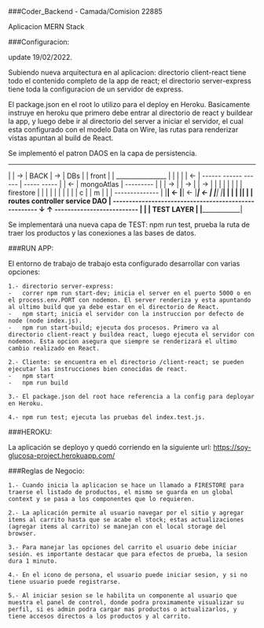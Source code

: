 ###Coder_Backend - Camada/Comision 22885

Aplicacion MERN Stack


###Configuracion: 

update 19/02/2022.

Subiendo nueva arquitectura en al aplicacion: directorio client-react tiene todo el contenido completo de la app de react; el directorio server-express tiene toda la configuracion de un servidor de express.

El package.json en el root lo utilizo para el deploy en Heroku. Basicamente instruye en heroku que primero debe entrar al directorio de react y buildear la app, y luego debe ir al directorio del server a iniciar el servidor, el cual esta configurado con el modelo Data on Wire, las rutas para renderizar vistas apuntan al build de React.

Se implementó el patron DAOS en la capa de persistencia.

_________    _____________________________________________________    ______________
|       | -> |                     BACK                          | -> |  DBs       |
| front |    |                                 ________________  |    |            |
|       | <- |   ------    ------    ------    |  ----- ----- |  | <- | mongoAtlas |
---------    |   |    | -> |    | -> |    | -> |  |   | |   | |  |    | firestore  |
             |   |    |    |    |    |    |    |  | c | | m | |  |    --------------
             |   |____| <- |____| <- |____| <- |  |___| |___| |  |
             |                                 |______________|  |
             |   routes  controller  service          DAO        |
             -----------------------------------------------------
                                    ↓   ↑
                          --------------------------
                          |                        |
                          |       TEST LAYER       |
                          |________________________|

Se implementará una nueva capa de TEST: npm run test, prueba la ruta de traer los productos y las conexiones a las bases de datos.


###RUN APP: 

El entorno de trabajo de trabajo esta configurado desarrollar con varias opciones:

    1.- directorio server-express: 
    -   correr npm run start-dev; inicia el server en el puerto 5000 o en el process.env.PORT con nodemon. El server renderiza y esta apuntando al ultimo build que ya debe estar en el directorio de React.
    -   npm start; inicia el servidor con la instruccion por defecto de node (node index.js).
    -   npm run start-build; ejecuta dos procesos. Primero va al directorio client-react y buildea react, luego ejecuta el servidor con
    nodemon. Esta opcion asegura que siempre se renderizará el ultimo cambio realizado en React.

    2.- Cliente: se encuentra en el directorio /client-react; se pueden ejecutar las instrucciones bien conocidas de react.
    -   npm start
    -   npm run build

    3.- El package.json del root hace referencia a la config para deployar en Heroku.

    4.- npm run test; ejecuta las pruebas del index.test.js.


###HEROKU: 

La aplicación se deployo y quedó corriendo en la siguiente url: https://soy-glucosa-project.herokuapp.com/


###Reglas de Negocio:

    1.- Cuando inicia la aplicacion se hace un llamado a FIRESTORE para traerse el listado de productos, el mismo se guarda en un global context y se pasa a los componentes que lo requieren.

    2.- La aplicación permite al usuario navegar por el sitio y agregar items al carrito hasta que se acabe el stock; estas actualizaciones (agregar items al carrito) se manejan con el local storage del browser.

    3.- Para manejar las opciones del carrito el usuario debe iniciar sesión. es importante destacar que para efectos de prueba, la sesion dura 1 minuto.

    4.- En el icono de persona, el usuario puede iniciar sesion, y si no tiene usuario puede registrarse. 

    5.- Al iniciar sesion se le habilita un componente al usuario que muestra el panel de control, donde podra proximamente visualizar su perfil, si es admin podra cargar mas productos o actualizarlos, y tiene accesos directos a los productos y al carrito.


    


